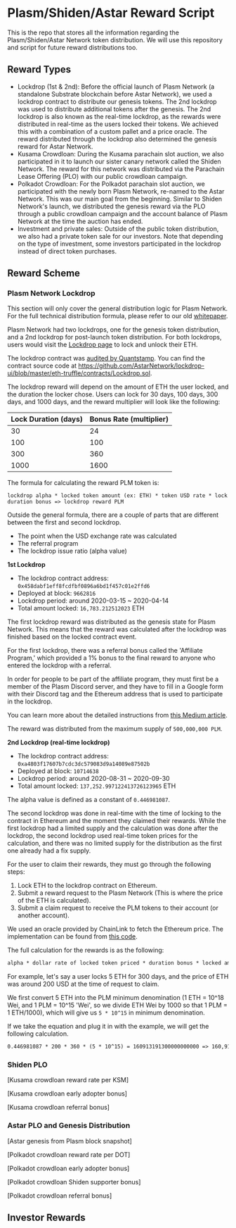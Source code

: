 # Plasm/Shiden/Astar Reward Script

This is the repo that stores all the information regarding the Plasm/Shiden/Astar Network token distribution.
We will use this repository and script for future reward distributions too.

## Reward Types

- Lockdrop (1st & 2nd): Before the official launch of Plasm Network (a standalone Substrate blockchain before Astar Network), we used a lockdrop contract to distribute our genesis tokens. The 2nd lockdrop was used to distribute additional tokens after the genesis. The 2nd lockdrop is also known as the real-time lockdrop, as the rewards were distributed in real-time as the users locked their tokens. We achieved this with a combination of a custom pallet and a price oracle. The reward distributed through the lockdrop also determined the genesis reward for Astar Network.
- Kusama Crowdloan: During the Kusama parachain slot auction, we also participated in it to launch our sister canary network called the Shiden Network. The reward for this network was distributed via the Parachain Lease Offering (PLO) with our public crowdloan campaign.
- Polkadot Crowdloan: For the Polkadot parachain slot auction, we participated with the newly born Plasm Network, re-named to the Astar Network. This was our main goal from the beginning. Similar to Shiden Network's launch, we distributed the genesis reward via the PLO through a public crowdloan campaign and the account balance of Plasm Network at the time the auction has ended.
- Investment and private sales: Outside of the public token distribution, we also had a private token sale for our investors. Note that depending on the type of investment, some investors participated in the lockdrop instead of direct token purchases.

## Reward Scheme

### Plasm Network Lockdrop

This section will only cover the general distribution logic for Plasm Network.
For the full technical distribution formula, please refer to our old [whitepaper](https://github.com/AstarNetwork/plasmdocs/blob/master/wp/en.pdf).

Plasm Network had two lockdrops, one for the genesis token distribution, and a 2nd lockdrop for post-launch token distribution.
For both lockdrops, users would visit the [Lockdrop page](https://lockdrop.astar.network/#/lock-form) to lock and unlock their ETH.

The lockdrop contract was [audited by Quantstamp](https://github.com/AstarNetwork/lockdrop-ui/blob/master/eth-truffle/audit/quantstamp-audit.pdf).
You can find the contract source code at <https://github.com/AstarNetwork/lockdrop-ui/blob/master/eth-truffle/contracts/Lockdrop.sol>.

The lockdrop reward will depend on the amount of ETH the user locked, and the duration the locker chose.
Users can lock for 30 days, 100 days, 300 days, and 1000 days, and the reward multiplier will look like the following:

| Lock Duration (days) | Bonus Rate (multiplier) |
|----------------------|-------------------------|
| 30                   | 24                      |
| 100                  | 100                     |
| 300                  | 360                     |
| 1000                 | 1600                    |

The formula for calculating the reward PLM token is:

```text
lockdrop alpha * locked token amount (ex: ETH) * token USD rate * lock duration bonus => lockdrop reward PLM
```

Outside the general formula, there are a couple of parts that are different between the first and second lockdrop.

- The point when the USD exchange rate was calculated
- The referral program
- The lockdrop issue ratio (alpha value)

**1st Lockdrop**

- The lockdrop contract address: `0x458dabf1eff8fcdfbf0896a6bd1f457c01e2ffd6`
- Deployed at block: `9662816`
- Lockdrop period: around 2020-03-15 ~ 2020-04-14
- Total amount locked: `16,783.212512023` ETH

The first lockdrop reward was distributed as the genesis state for Plasm Network.
This means that the reward was calculated after the lockdrop was finished based on the locked contract event.

For the first lockdrop, there was a referral bonus called the 'Affiliate Program,' which provided a 1% bonus to the final reward to anyone who entered the lockdrop with a referral.

In order for people to be part of the affiliate program, they must first be a member of the Plasm Discord server, and they have to fill in a Google form with their Discord tag and the Ethereum address that is used to participate in the lockdrop.

You can learn more about the detailed instructions from [this Medium article](https://medium.com/astar-network/lockdrop-with-friends-the-plasm-network-affiliation-program-b385c1cd800d).

The reward was distributed from the maximum supply of `500,000,000 PLM`.

**2nd Lockdrop (real-time lockdrop)**

- The lockdrop contract address: `0xa4803f17607b7cdc3dc579083d9a14089e87502b`
- Deployed at block: `10714638`
- Lockdrop period: around 2020-08-31 ~ 2020-09-30
- Total amount locked: `137,252.997122413726123965` ETH

The alpha value is defined as a constant of `0.446981087`.

The second lockdrop was done in real-time with the time of locking to the contract in Ethereum and the moment they claimed their rewards.
While the first lockdrop had a limited supply and the calculation was done after the lockdrop, the second lockdrop used real-time token prices for the calculation, and there was no limited supply for the distribution as the first one already had a fix supply.

For the user to claim their rewards, they must go through the following steps:

1. Lock ETH to the lockdrop contract on Ethereum.
2. Submit a reward request to the Plasm Network (This is where the price of the ETH is calculated).
3. Submit a claim request to receive the PLM tokens to their account (or another account).

We used an oracle provided by ChainLink to fetch the Ethereum price.
The implementation can be found from [this code](https://github.com/AstarNetwork/Astar/blob/19279a183aa6063dae41706fa171c6aa0310738d/frame/plasm-lockdrop/src/lib.rs#L380).

The full calculation for the rewards is as the following:

```txt
alpha * dollar rate of locked token priced * duration bonus * locked amount
```

For example, let's say a user locks 5 ETH for 300 days, and the price of ETH was around 200 USD at the time of request to claim.

We first convert 5 ETH into the PLM minimum denomination (1 ETH = 10^18 Wei, and 1 PLM = 10^15 'Wei', so we divide ETH Wei by 1000 so that 1 PLM = 1 ETH/1000), which will give us `5 * 10^15` in minimum denomination.

If we take the equation and plug it in with the example, we will get the following calculation.

```txt
0.446981087 * 200 * 360 * (5 * 10^15) = 160913191300000000000 => 160,913.1913 PLM
```

### Shiden PLO

[Kusama crowdloan reward rate per KSM]

[Kusama crowdloan early adopter bonus]

[Kusama crowdloan referral bonus]

### Astar PLO and Genesis Distribution

[Astar genesis from Plasm block snapshot]

[Polkadot crowdloan reward rate per DOT]

[Polkadot crowdloan early adopter bonus]

[Polkadot crowdloan Shiden supporter bonus]

[Polkadot crowdloan referral bonus]

## Investor Rewards
